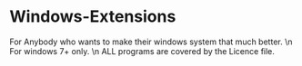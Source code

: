 # Windows-Extensions

For Anybody who wants to make their windows system that much better.
\n
For windows 7+ only.
\n
ALL programs are covered by the Licence file.
